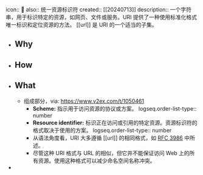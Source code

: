 icon:: 📄
also:: 统一资源标识符
created:: [[20240713]]
description:: 一个字符串，用于标识特定的资源，如网页、文件或服务。URI 提供了一种使用标准化格式唯一标识和定位资源的方法。 [[url]] 是 URI 的一个适当的子集。

- ## Why
- ## How
- ## What
  - 组成部分，via: https://www.v2ex.com/t/1050461
    - **Scheme:** 指示用于访问资源的协议或方案。
      logseq.order-list-type:: number
    - **Resource identifier:** 标识正在访问或引用的特定资源。资源标识符的格式取决于使用的方案。
      logseq.order-list-type:: number
    - 从语法角度看，URI 大多遵循 [[url]] 的相同格式，如 [RFC 3986](https://datatracker.ietf.org/doc/html/rfc3986) 中所述。
    - 尽管这种 URI 格式与 URL 的相似，但它并不能保证访问 Web 上的所有资源。使用这种格式可以减少命名空间名称冲突。
-
